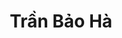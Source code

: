 ---
layout: album_gallery
resource: instagram
title: "Trần Bảo Hà"
description: "Instagram albums of Trần Bảo Hà</br>. Username: baohatran704"
active: gallery
images:
- image_path: /baohatran704/-1/20200301_171516_87637750_955798404816740_8311643506606133696_n.jpg
  gallery-folder: /gallery/baohatran704/-1/
  gallery-name: -1
  gallery-date: April 2025
- image_path: /baohatran704/0/20190724_135247_66284492_2341674365926067_4615670454493725180_n.jpg
  gallery-folder: /gallery/baohatran704/0/
  gallery-name: 0
  gallery-date: April 2025
- image_path: /baohatran704/1/20200324_133945_90408398_216220172780793_318093664713763965_n.jpg
  gallery-folder: /gallery/baohatran704/1/
  gallery-name: 1
  gallery-date: April 2025
- image_path: /baohatran704/2/20250209_190405_475588390_18461369869070502_1124692057988189185_n.jpg
  gallery-folder: /gallery/baohatran704/2/
  gallery-name: 2
  gallery-date: April 2025
- image_path: /baohatran704/3/20190703_172642_65391477_707889429631465_1431002758288239302_n.jpg
  gallery-folder: /gallery/baohatran704/3/
  gallery-name: 3
  gallery-date: April 2025
- image_path: /baohatran704/4/20191127_144136_75284456_745319269310607_2783679523508300162_n.jpg
  gallery-folder: /gallery/baohatran704/4/
  gallery-name: 4
  gallery-date: April 2025
- image_path: /baohatran704/5/20200109_103849_79626794_196769588147002_1094843249116791164_n.jpg
  gallery-folder: /gallery/baohatran704/5/
  gallery-name: 5
  gallery-date: April 2025
- image_path: /baohatran704/6/20241104_110006_465754206_9221356284583786_8882248644175481013_n.jpg
  gallery-folder: /gallery/baohatran704/6/
  gallery-name: 6
  gallery-date: April 2025
- image_path: /baohatran704/7/20190717_235654_66644121_193897494937990_3121248146121606329_n.jpg
  gallery-folder: /gallery/baohatran704/7/
  gallery-name: 7
  gallery-date: April 2025
---